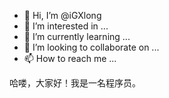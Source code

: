 - 👋 Hi, I’m @iGXlong
- 👀 I’m interested in ...
- 🌱 I’m currently learning ...
- 💞️ I’m looking to collaborate on ...
- 📫 How to reach me ...

<!---
iGXlong/iGXlong is a ✨ special ✨ repository because its `README.md` (this file) appears on your GitHub profile.
You can click the Preview link to take a look at your changes.
--->


哈喽，大家好！我是一名程序员。
